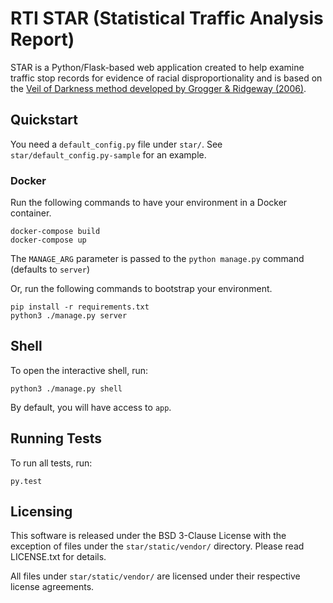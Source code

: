 # RTI STAR (Statistical Traffic Analysis Report)

STAR is a Python/Flask-based web application created to help examine traffic 
stop records for evidence of racial disproportionality and is based on the 
[Veil of Darkness method developed by Grogger & Ridgeway (2006)](http://www.rand.org/pubs/reprints/RP1253.html).


Quickstart
----------

You need a `default_config.py` file under `star/`. See 
`star/default_config.py-sample` for an example.

### Docker

Run the following commands to have your environment in a Docker container.

```
docker-compose build
docker-compose up
```

The `MANAGE_ARG` parameter is passed to the `python manage.py` command (defaults to `server`)

Or, run the following commands to bootstrap your environment.

```
pip install -r requirements.txt
python3 ./manage.py server
```

Shell
-----

To open the interactive shell, run:

    python3 ./manage.py shell

By default, you will have access to `app`.


Running Tests
-------------

To run all tests, run:

    py.test


Licensing
---------
This software is released under the BSD 3-Clause License with the exception of 
files under the `star/static/vendor/` directory. Please read LICENSE.txt for 
details.

All files under `star/static/vendor/` are licensed under their respective
license agreements.
